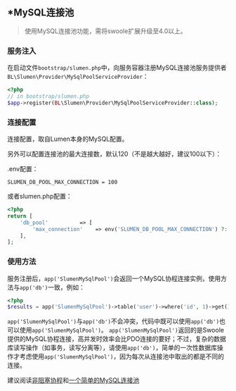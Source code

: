## \*MySQL连接池

> 使用MySQL连接池功能，需将swoole扩展升级至4.0以上。

### 服务注入

在启动文件`bootstrap/slumen.php`中，向服务容器注册MySQL连接池服务提供者`BL\Slumen\Provider\MySqlPoolServiceProvider`：

```php
<?php
// in bootstrap/slumen.php
$app->register(BL\Slumen\Provider\MySqlPoolServiceProvider::class);
```

### 连接配置

连接配置，取自Lumen本身的MySQL配置。

另外可以配置连接池的最大连接数，默认120（不是越大越好，建议100以下）：

.env配置：

```env
SLUMEN_DB_POOL_MAX_CONNECTION = 100
```

或者slumen.php配置：

```php
<?php
return [
    'db_pool'          => [
        'max_connection'    => env('SLUMEN_DB_POOL_MAX_CONNECTION') ?: env('SLUMEN_DB_POOL_MAX_CONN', 100),
    ],
];
```

### 使用方法

服务注册后，`app('SlumenMySqlPool')`会返回一个MySQL协程连接实例，使用方法与`app('db')`一致，例如：

```php
<?php
$results = app('SlumenMySqlPool')->table('user')->where('id', 1)->get();
```

`app('SlumenMySqlPool')`与`app('db')`不会冲突，代码中既可以使用`app('db')`也可以使用`app('SlumenMySqlPool')`。
`app('SlumenMySqlPool')`返回的是Swoole提供的MySQL协程连接，高并发时效率会比PDO连接的要好；不过，复杂的数据库读写操作（如事务，读写分离等），请使用`app('db')`，简单的一次性数据库操作才考虑使用`app('SlumenMySqlPool')`，因为每次从连接池中取出的都是不同的连接。

建议阅读[非阻塞协程](/7_non_blocking_coroutine)和[一个简单的MySQL连接池](/7_a_simple_mysql_connection_pool)